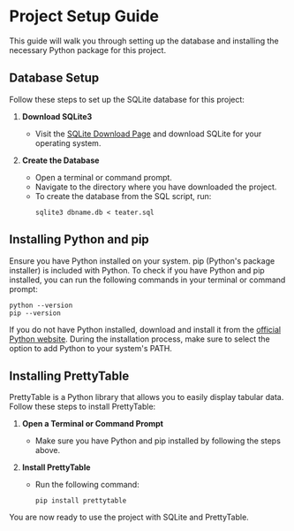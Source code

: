 
# Project Setup Guide

This guide will walk you through setting up the database and installing the necessary Python package for this project.

## Database Setup

Follow these steps to set up the SQLite database for this project:

1. **Download SQLite3**
   - Visit the [SQLite Download Page](https://www.sqlite.org/download.html) and download SQLite for your operating system.

2. **Create the Database**
   - Open a terminal or command prompt.
   - Navigate to the directory where you have downloaded the project.
   - To create the database from the SQL script, run:
     ```shell
     sqlite3 dbname.db < teater.sql
     ```

## Installing Python and pip

Ensure you have Python installed on your system. pip (Python's package installer) is included with Python. To check if you have Python and pip installed, you can run the following commands in your terminal or command prompt:

```shell
python --version
pip --version
```

If you do not have Python installed, download and install it from the [official Python website](https://www.python.org/downloads/). During the installation process, make sure to select the option to add Python to your system's PATH.

## Installing PrettyTable

PrettyTable is a Python library that allows you to easily display tabular data. Follow these steps to install PrettyTable:

1. **Open a Terminal or Command Prompt**
   - Make sure you have Python and pip installed by following the steps above.

2. **Install PrettyTable**
   - Run the following command:
     ```shell
     pip install prettytable
     ```

You are now ready to use the project with SQLite and PrettyTable.

